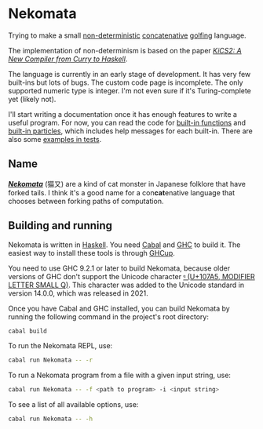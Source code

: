 # Nekomata

Trying to make a small [non-deterministic](https://en.wikipedia.org/wiki/Nondeterministic_programming) [concatenative](https://en.wikipedia.org/wiki/Concatenative_programming_language) [golfing](https://en.wikipedia.org/wiki/Code_golf) language.

The implementation of non-determinism is based on the paper [*KiCS2: A New Compiler from Curry to Haskell*](https://www.informatik.uni-kiel.de/~mh/papers/WFLP11_KiCS2.pdf).

The language is currently in an early stage of development. It has very few built-ins but lots of bugs. The custom code page is incomplete. The only supported numeric type is integer. I'm not even sure if it's Turing-complete yet (likely not).

I'll start writing a documentation once it has enough features to write a useful program. For now, you can read the code for [built-in functions](src/Nekomata/Builtin.hs) and [built-in particles](src/Nekomata/Particle.hs), which includes help messages for each built-in. There are also some [examples in tests](test/Eval.hs).

## Name

[***Nekomata***](https://en.wikipedia.org/wiki/Nekomata) (猫又) are a kind of cat monster in Japanese folklore that have forked tails. I think it's a good name for a con**cat**enative language that chooses between forking paths of computation.

## Building and running

Nekomata is written in [Haskell](https://www.haskell.org/). You need [Cabal](https://www.haskell.org/cabal/) and [GHC](https://www.haskell.org/ghc/) to build it. The easiest way to install these tools is through [GHCup](https://www.haskell.org/ghcup/).

You need to use GHC 9.2.1 or later to build Nekomata, because older versions of GHC don't support the Unicode character [`𐞥` (U+107A5, MODIFIER LETTER SMALL Q)](https://util.unicode.org/UnicodeJsps/character.jsp?a=107A5). This character was added to the Unicode standard in version 14.0.0, which was released in 2021.

Once you have Cabal and GHC installed, you can build Nekomata by running the following command in the project's root directory:

```bash
cabal build
```

To run the Nekomata REPL, use:

```bash
cabal run Nekomata -- -r
```

To run a Nekomata program from a file with a given input string, use:

```bash
cabal run Nekomata -- -f <path to program> -i <input string>
```

To see a list of all available options, use:

```bash
cabal run Nekomata -- -h
```
